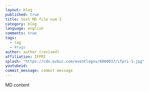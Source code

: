 ```yaml
---
layout: blog
published: true
title: test MD file num 3
category: blog
language: english
comments: true
tags: 
  - tag
  - #tags
author: author (revised)
affiliation: IFPRI
splash: "https://cdn.evbuc.com/eventlogos/6000037/ifpri-1.jpg"
youtubeid: 
commit_message: commit message
---
```

MD content